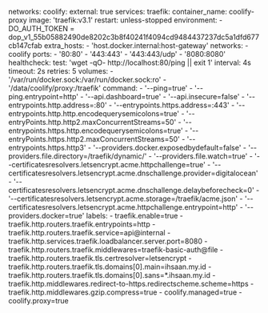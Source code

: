networks:
  coolify:
    external: true
services:
  traefik:
    container_name: coolify-proxy
    image: 'traefik:v3.1'
    restart: unless-stopped
    environment:
      - DO_AUTH_TOKEN = dop_v1_55b05882490de8202c3b8f40241f4094cd9484437237dc5a1dfd677cb147cfab
    extra_hosts:
      - 'host.docker.internal:host-gateway'
    networks:
      - coolify
    ports:
      - '80:80'
      - '443:443'
      - '443:443/udp'
      - '8080:8080'
    healthcheck:
      test: 'wget -qO- http://localhost:80/ping || exit 1'
      interval: 4s
      timeout: 2s
      retries: 5
    volumes:
      - '/var/run/docker.sock:/var/run/docker.sock:ro'
      - '/data/coolify/proxy:/traefik'
    command:
      - '--ping=true'
      - '--ping.entrypoint=http'
      - '--api.dashboard=true'
      - '--api.insecure=false'
      - '--entrypoints.http.address=:80'
      - '--entrypoints.https.address=:443'
      - '--entrypoints.http.http.encodequerysemicolons=true'
      - '--entryPoints.http.http2.maxConcurrentStreams=50'
      - '--entrypoints.https.http.encodequerysemicolons=true'
      - '--entryPoints.https.http2.maxConcurrentStreams=50'
      - '--entrypoints.https.http3'
      - '--providers.docker.exposedbydefault=false'
      - '--providers.file.directory=/traefik/dynamic/'
      - '--providers.file.watch=true'
      - '--certificatesresolvers.letsencrypt.acme.httpchallenge=true'
      - '--certificatesresolvers.letsencrypt.acme.dnschallenge.provider=digitalocean'
      - '--certificatesresolvers.letsencrypt.acme.dnschallenge.delaybeforecheck=0'
      - '--certificatesresolvers.letsencrypt.acme.storage=/traefik/acme.json'
      - '--certificatesresolvers.letsencrypt.acme.httpchallenge.entrypoint=http'
      - '--providers.docker=true'
    labels:
      - traefik.enable=true
      - traefik.http.routers.traefik.entrypoints=http
      - traefik.http.routers.traefik.service=api@internal
      - traefik.http.services.traefik.loadbalancer.server.port=8080
      - traefik.http.routers.traefik.middlewares=traefik-basic-auth@file
      - traefik.http.routers.traefik.tls.certresolver=letsencrypt
      - traefik.http.routers.traefik.tls.domains[0].main=ihsaan.my.id
      - traefik.http.routers.traefik.tls.domains[0].sans=*.ihsaan.my.id
      - traefik.http.middlewares.redirect-to-https.redirectscheme.scheme=https
      - traefik.http.middlewares.gzip.compress=true
      - coolify.managed=true
      - coolify.proxy=true